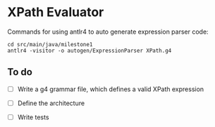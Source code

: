 # XPath Evaluator

Commands for using antlr4 to auto generate expression parser code:

```
cd src/main/java/milestone1                                                                       
antlr4 -visitor -o autogen/ExpressionParser XPath.g4 
```





## To do

- [ ] Write a g4 grammar file, which defines a valid XPath expression
- [ ] Define the architecture
- [ ] Write tests

